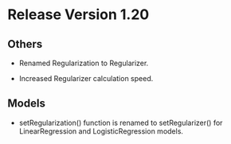 # Release Version 1.20

## Others

* Renamed Regularization to Regularizer.

* Increased Regularizer calculation speed.

## Models

* setRegularization() function is renamed to setRegularizer() for LinearRegression and LogisticRegression models.
